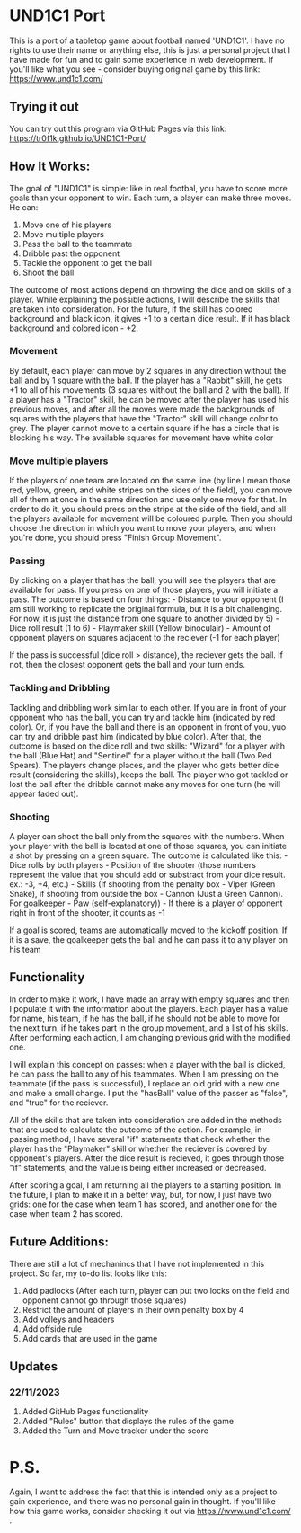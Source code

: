 # UND1C1 Port

This is a port of a tabletop game about football named 'UND1C1'. I have no rights to use their name or anything else, this is just a personal project that I have made for fun and to gain some experience in web development. If you'll like what you see - consider buying original game by this link: https://www.und1c1.com/

## Trying it out
You can try out this program via GitHub Pages via this link: https://tr0f1k.github.io/UND1C1-Port/

## How It Works:

The goal of "UND1C1" is simple: like in real footbal, you have to score more goals than your opponent to win. Each turn, a player can make three moves. He can:

1) Move one of his players
2) Move multiple players
3) Pass the ball to the teammate
4) Dribble past the opponent
5) Tackle the opponent to get the ball
6) Shoot the ball

The outcome of most actions depend on throwing the dice and on skills of a player. While explaining the possible actions, I will describe the skills that are taken into consideration. For the future, if the skill has colored background and black icon, it gives +1 to a certain dice result. If it has black background and colored icon - +2.

### Movement

By default, each player can move by 2 squares in any direction without the ball and by 1 square with the ball. If the player has a "Rabbit" skill, he gets +1 to all of his movements (3 squares without the ball and 2 with the ball). If a player has a "Tractor" skill, he can be moved after the player has used his previous moves, and after all the moves were made the backgrounds of squares with the players that have the "Tractor" skill will change color to grey. The player cannot move to a certain square if he has a circle that is blocking his way. The available squares for movement have white color

### Move multiple players

If the players of one team are located on the same line (by line I mean those red, yellow, green, and white stripes on the sides of the field), you can move all of them at once in the same direction and use only one move for that. In order to do it, you should press on the stripe at the side of the field, and all the players available for movement will be coloured purple. Then you should choose the direction in which you want to move your players, and when you're done, you should press "Finish Group Movement".

### Passing

By clicking on a player that has the ball, you will see the players that are available for pass. If you press on one of those players, you will initiate a pass. The outcome is based on four things:
    - Distance to your opponent (I am still working to replicate the original formula, but it is a bit challenging. For now, it is just the distance from one square to another divided by 5)
    - Dice roll result (1 to 6)
    - Playmaker skill (Yellow binoculair)
    - Amount of opponent players on squares adjacent to the reciever (-1 for each player)

If the pass is successful (dice roll > distance), the reciever gets the ball. If not, then the closest opponent gets the ball and your turn ends.

### Tackling and Dribbling

Tackling and dribbling work similar to each other. If you are in front of your opponent who has the ball, you can try and tackle him (indicated by red color). Or, if you have the ball and there is an opponent in front of you, yuo can try and dribble past him (indicated by blue color). After that, the outcome is based on the dice roll and two skills: "Wizard" for a player with the ball (Blue Hat) and "Sentinel" for a player without the ball (Two Red Spears). The players change places, and the player who gets better dice result (considering the skills), keeps the ball. The player who got tackled or lost the ball after the dribble cannot make any moves for one turn (he will appear faded out). 

### Shooting

A player can shoot the ball only from the squares with the numbers. When your player with the ball is located at one of those squares, you can initiate a shot by pressing on a green square. The outcome is calculated like this:
    - Dice rolls by both players
    - Position of the shooter (those numbers represent the value that you should add or substract from your dice result. ex.: -3, +4, etc.)
    - Skills (If shooting from the penalty box - Viper (Green Snake), if shooting from outside the box - Cannon (Just a Green Cannon). For goalkeeper - Paw  (self-explanatory))
    - If there is a player of opponent right in front of the shooter, it counts as -1

If a goal is scored, teams are automatically moved to the kickoff position. If it is a save, the goalkeeper gets the ball and he can pass it to any player on his team

## Functionality

In order to make it work, I have made an array with empty squares and then I populate it with the information about the players. Each player has a value for name, his team, if he has the ball, if he should not be able to move for the next turn, if he takes part in the group movement, and a list of his skills. After performing each action, I am changing previous grid with the modified one. 

I will explain this concept on passes: when a player with the ball is clicked, he can pass the ball to any of his teammates. When I am pressing on the teammate (if the pass is successful), I replace an old grid with a new one and make a small change. I put the "hasBall" value of the passer as "false", and "true" for the reciever.

All of the skills that are taken into consideration are added in the methods that are used to calculate the outcome of the action. For example, in passing method, I have several "if" statements that check whether the player has the "Playmaker" skill or whether the reciever is covered by opponent's players. After the dice result is recieved, it goes through those "if" statements, and the value is being either increased or decreased.

After scoring a goal, I am returning all the players to a starting position. In the future, I plan to make it in a better way, but, for now, I just have two grids: one for the case when team 1 has scored, and another one for the case when team 2 has scored.

## Future Additions:

There are still a lot of mechanincs that I have not implemented in this project. So far, my to-do list looks like this:

1) Add padlocks (After each turn, player can put two locks on the field and opponent cannot go through those squares)
2) Restrict the amount of players in their own penalty box by 4
3) Add volleys and headers
4) Add offside rule
5) Add cards that are used in the game

## Updates

### 22/11/2023

1) Added GitHub Pages functionality
2) Added "Rules" button that displays the rules of the game
3) Added the Turn and Move tracker under the score

# P.S.

Again, I want to address the fact that this is intended only as a project to gain experience, and there was no personal gain in thought. If you'll like how this game works, consider checking it out via https://www.und1c1.com/ .